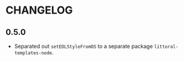 # CHANGELOG

## 0.5.0

* Separated out `setEOLStyleFromOS` to a separate package `littoral-templates-node`.

